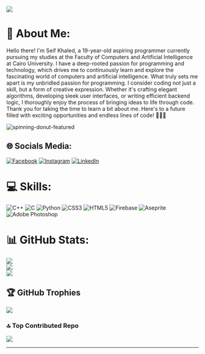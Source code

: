 [![](https://visitcount.itsvg.in/api?id=SeifKhaled13&icon=2&color=0)](https://visitcount.itsvg.in)
# 💫 About Me:
Hello there! I'm Seif Khaled, a 19-year-old aspiring programmer currently pursuing my studies at the Faculty of Computers and Artificial Intelligence at Cairo University. I have a deep-rooted passion for programming and technology, which drives me to continuously learn and explore the fascinating world of computers and artificial intelligence.
What truly sets me apart is my unbridled passion for programming. I consider coding not just a skill, but a form of creative expression. Whether it's crafting elegant algorithms, developing sleek user interfaces, or writing efficient backend logic, I thoroughly enjoy the process of bringing ideas to life through code.
Thank you for taking the time to learn a bit about me. Here's to a future filled with exciting opportunities and endless lines of code! 🚀👨‍💻

![spinning-donut-featured](https://hackaday.com/wp-content/uploads/2020/07/spinning-donut-featured.gif?w=800)


## 🌐 Socials Media:
[![Facebook](https://img.shields.io/badge/Facebook-%231877F2.svg?logo=Facebook&logoColor=white)](https://web.facebook.com/peso.khaled/) [![Instagram](https://img.shields.io/badge/Instagram-%23E4405F.svg?logo=Instagram&logoColor=white)](https://www.instagram.com/seif_khaled10/) [![LinkedIn](https://img.shields.io/badge/LinkedIn-%230077B5.svg?logo=linkedin&logoColor=white)](https://www.linkedin.com/in/seif-khaled-04081b252/)

# 💻 Skills:
![C++](https://img.shields.io/badge/c++-%2300599C.svg?style=for-the-badge&logo=c%2B%2B&logoColor=white) ![C](https://img.shields.io/badge/c-%2300599C.svg?style=for-the-badge&logo=c&logoColor=white) ![Python](https://img.shields.io/badge/python-3670A0?style=for-the-badge&logo=python&logoColor=ffdd54) ![CSS3](https://img.shields.io/badge/css3-%231572B6.svg?style=for-the-badge&logo=css3&logoColor=white) ![HTML5](https://img.shields.io/badge/html5-%23E34F26.svg?style=for-the-badge&logo=html5&logoColor=white) ![Firebase](https://img.shields.io/badge/firebase-%23039BE5.svg?style=for-the-badge&logo=firebase) ![Aseprite](https://img.shields.io/badge/Aseprite-FFFFFF?style=for-the-badge&logo=Aseprite&logoColor=#7D929E) ![Adobe Photoshop](https://img.shields.io/badge/adobephotoshop-%2331A8FF.svg?style=for-the-badge&logo=adobephotoshop&logoColor=white)
# 📊 GitHub Stats:
![](https://github-readme-stats.vercel.app/api?username=SeifKhaled13&theme=dark&hide_border=true&include_all_commits=false&count_private=false)<br/>
![](https://github-readme-streak-stats.herokuapp.com/?user=SeifKhaled13&theme=dark&hide_border=true)<br/>
![](https://github-readme-stats.vercel.app/api/top-langs/?username=SeifKhaled13&theme=dark&hide_border=true&include_all_commits=false&count_private=false&layout=compact)

## 🏆 GitHub Trophies
![](https://github-profile-trophy.vercel.app/?username=SeifKhaled13&theme=darkhub&no-frame=true&no-bg=false&margin-w=4)

### 🔝 Top Contributed Repo
![](https://github-contributor-stats.vercel.app/api?username=SeifKhaled13&limit=5&theme=monokai&combine_all_yearly_contributions=true)

---
